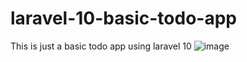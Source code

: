 # laravel-10-basic-todo-app
This is just a basic todo app using laravel 10
![image](https://github.com/santosraj38/laravel-10-basic-todo-app/assets/28124886/92c8e776-aa88-4453-92a0-0cb61a34e962)
